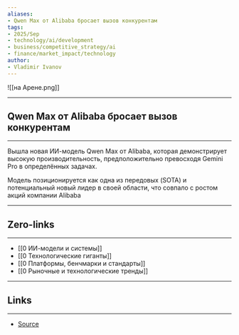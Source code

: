 ```yaml
---
aliases: 
- Qwen Max от Alibaba бросает вызов конкурентам
tags:
- 2025/Sep
- technology/ai/development
- business/competitive_strategy/ai
- finance/market_impact/technology
author:
- Vladimir Ivanov
---
```

![[на Арене.png]]

-----
##  Qwen Max от Alibaba бросает вызов конкурентам 
-----
Вышла новая ИИ-модель Qwen Max от Alibaba, которая демонстрирует высокую производительность, предположительно превосходя Gemini Pro в определённых задачах. 

Модель позиционируется как одна из передовых (SOTA) и потенциальный новый лидер в своей области, что совпало с ростом акций компании Alibaba

---
## Zero-links
---
- [[0 ИИ-модели и системы]]
- [[0 Технологические гиганты]]
- [[0 Платформы, бенчмарки и стандарты]]
- [[0 Рыночные и технологические тренды]]

---
## Links
---
- [Source](https://t.me/turboproject/2059)